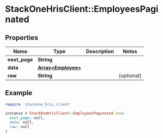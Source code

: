 # StackOneHrisClient::EmployeesPaginated

## Properties

| Name | Type | Description | Notes |
| ---- | ---- | ----------- | ----- |
| **next_page** | **String** |  |  |
| **data** | [**Array&lt;Employee&gt;**](Employee.md) |  |  |
| **raw** | **String** |  | [optional] |

## Example

```ruby
require 'stackone_hris_client'

instance = StackOneHrisClient::EmployeesPaginated.new(
  next_page: null,
  data: null,
  raw: null
)
```


